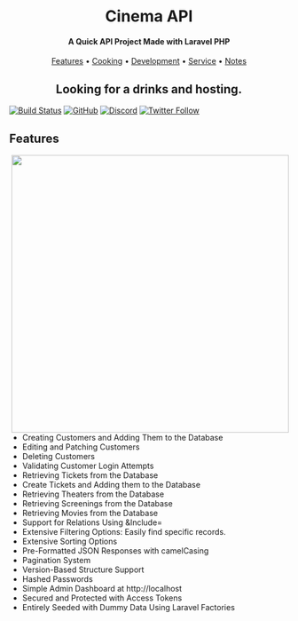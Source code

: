 <h1 align="center">
  Cinema API 
  <br>
</h1>

<h4 align="center">A Quick API Project Made with Laravel PHP</h4>

<p align="center">
  <a href="#features">Features</a>
  •
  <a href="#cooking">Cooking</a>
  •
  <a href="#development">Development</a>
  •
  <a href="#service">Service</a>
  •
  <a href="#notes">Notes</a>
</p>

<h2 align="center">Looking for a drinks and hosting.</h2>

[![Build Status](https://dev.azure.com/miezhiko/Amadeus/_apis/build/status/Miezhiko.Amadeus?branchName=mawa)]()
[![GitHub](https://github.com/Miezhiko/Amadeus/workflows/mawa/badge.svg?branch=mawa)]()
[![Discord](https://img.shields.io/discord/611822838831251466?label=Discord&color=pink)]()
[![Twitter Follow](https://img.shields.io/twitter/follow/Miezhiko.svg?style=social)]()

## Features

<img align="right" src="https://i.imgur.com/kSXwUJw.png" style="width:500px">

- Creating Customers and Adding Them to the Database
- Editing and Patching Customers
- Deleting Customers
- Validating Customer Login Attempts
- Retrieving Tickets from the Database
- Create Tickets and Adding them to the Database
- Retrieving Theaters from the Database
- Retrieving Screenings from the Database
- Retrieving Movies from the Database
- Support for Relations Using &Include=
- Extensive Filtering Options: Easily find specific records.
- Extensive Sorting Options
- Pre-Formatted JSON Responses with camelCasing
- Pagination System
- Version-Based Structure Support
- Hashed Passwords
- Simple Admin Dashboard at http://localhost
- Secured and Protected with Access Tokens
- Entirely Seeded with Dummy Data Using Laravel Factories

